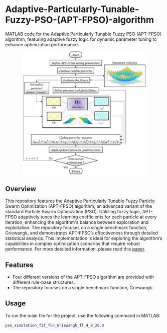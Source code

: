 # Adaptive-Particularly-Tunable-Fuzzy-PSO-(APT-FPSO)-algorithm
MATLAB code for the Adaptive Particularly Tunable Fuzzy PSO (APT-FPSO) algorithm, featuring adaptive fuzzy logic for dynamic parameter tuning to enhance optimization performance.

<!-- Use HTML to center and resize the image -->
<div align="center">
  <img src="Flowchart.jpg" alt="Project Image" width="400px">
</div>

## Overview
This repository features the Adaptive Particularly Tunable Fuzzy Particle Swarm Optimization (APT-FPSO) algorithm, an advanced variant of the standard Particle Swarm Optimization (PSO). Utilizing fuzzy logic, APT-FPSO adaptively tunes the learning coefficients for each particle at every iteration, enhancing the algorithm's balance between exploration and exploitation. The repository focuses on a single benchmark function, Griewangk, and demonstrates APT-FPSO’s effectiveness through detailed statistical analysis. This implementation is ideal for exploring the algorithm’s capabilities in complex optimization scenarios that require robust performance. For more detailed information, please read this [paper](https://ijfs.usb.ac.ir/article_5111.html).

## Features
- Four different versions of the APT-FPSO algorithm are provided with different rule-base structures.
- The repository focuses on a single benchmark function, Griewangk.

## Usage
To run the main file for the project, use the following command in MATLAB:

```matlab
pso_simulation_fit_fun_Griewangk_fl_4_8_20.m
